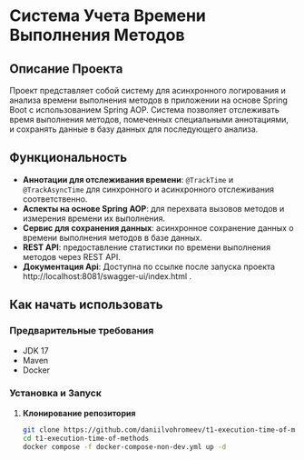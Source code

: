 # Система Учета Времени Выполнения Методов

## Описание Проекта

Проект представляет собой систему для асинхронного логирования и анализа времени выполнения методов в приложении на основе Spring Boot с использованием Spring AOP. Система позволяет отслеживать время выполнения методов, помеченных специальными аннотациями, и сохранять данные в базу данных для последующего анализа.

## Функциональность

- **Аннотации для отслеживания времени**: `@TrackTime` и `@TrackAsyncTime` для синхронного и асинхронного отслеживания соответственно.
- **Аспекты на основе Spring AOP**: для перехвата вызовов методов и измерения времени их выполнения.
- **Сервис для сохранения данных**: асинхронное сохранение данных о времени выполнения методов в базе данных.
- **REST API**: предоставление статистики по времени выполнения методов через REST API.
- **Документация Api**: Доступна по ссылке после запуска проекта http://localhost:8081/swagger-ui/index.html .
## Как начать использовать

### Предварительные требования

- JDK 17
- Maven
- Docker

### Установка и Запуск

1. **Клонирование репозитория**

   ```bash
   git clone https://github.com/daniilvohromeev/t1-execution-time-of-methods
   cd t1-execution-time-of-methods
   docker compose -f docker-compose-non-dev.yml up -d
